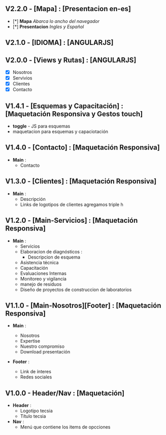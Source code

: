 ## V2.2.0 - [Mapa] : [Presentacion en-es]
* [*] **Mapa** *Abarca lo ancho del navegador*
* [*] **Presentacion** *Ingles y Español* 

## V2.1.0 - [IDIOMA] : [ANGULARJS]

## V2.0.0 - [Views y Rutas] : [ANGULARJS]
* [x] Nosotros
* [x] Servivios
* [x] Clientes 
* [x] Contacto

## V1.4.1 - [Esquemas y Capacitación] : [Maquetación Responsiva y Gestos touch]
* **toggle** - JS para esquemas
* maquetacion para esquemas y capaciotación

## V1.4.0 - [Contacto] : [Maquetación Responsiva]
* **Main** :
	* Contacto

## V1.3.0 - [Clientes] : [Maquetación Responsiva]
* **Main** :
	* Descripción
	* Links de logotipos de clientes agregamos triple h

## V1.2.0 - [Main-Servicios] : [Maquetación Responsiva]
* **Main** :
	* Servicios 
	* Elaboracion de diagnósticos :
		* Descripcion de esquema 	
	* Asistencia técnica
	* Capacitación
	* Evaluaciones Internas
	* Monitoreo y vigilancia
	* manejo de residuos
	* Diseño de proyectos de construccion de laboratorios

## V1.1.0 - [Main-Nosotros][Footer] : [Maquetación Responsiva]
* **Main** :
	* Nosotros 
	* Expertise 
	* Nuestro compromiso
	* Download presentación

* **Footer** :
	* Link de ínteres
	* Redes sociales

## V1.0.0 - Header/Nav : [Maquetación]
* **Header** :
	* Logotipo tecsia
	* Título tecsia
* **Nav** :
	* Menú que contiene los items de opcciones